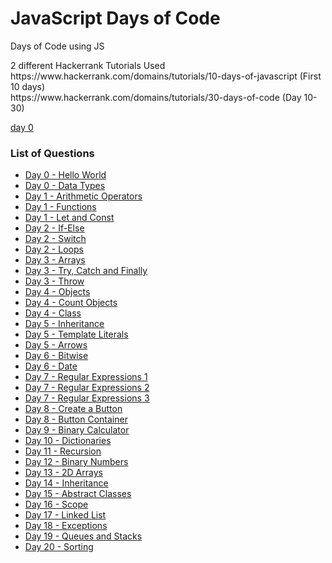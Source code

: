 # JavaScript Days of Code

<p>Days of Code using JS</p>
<p>2 different Hackerrank Tutorials Used<br>
https://www.hackerrank.com/domains/tutorials/10-days-of-javascript (First 10 days)<br>
https://www.hackerrank.com/domains/tutorials/30-days-of-code (Day 10-30)</p>
<a href = "../day0/helloworld.js">day 0</a>
<h3>List of Questions</h3>
<ul>
  <li><a href = "https://hackerrank.com/challenges/js10-hello-world/problem">Day 0 - Hello World</a></li>
  <li><a href = "https://hackerrank.com/challenges/js10-data-types/problem">Day 0 - Data Types</a></li>
  <li><a href = "https://hackerrank.com/challenges/js10-arithmetic-operators/problem">Day 1 - Arithmetic Operators</a></li>
  <li><a href = "https://hackerrank.com/challenges/js10-function/problem">Day 1 - Functions</a></li>
  <li><a href = "https://hackerrank.com/challenges/js10-let-and-const/problem">Day 1 - Let and Const</a></li>
  <li><a href = "https://hackerrank.com/challenges/js10-if-else/problem">Day 2 - If-Else</a></li>
  <li><a href = "https://hackerrank.com/challenges/js10-switch/problem">Day 2 - Switch</a></li>
  <li><a href = "https://hackerrank.com/challenges/js10-loops/problem">Day 2 - Loops</a></li>
  <li><a href = "https://hackerrank.com/challenges/js10-arrays/problem">Day 3 - Arrays</a></li>
  <li><a href = "https://hackerrank.com/challenges/js10-try-catch-and-finally/problem">Day 3 - Try, Catch and Finally</a></li>
  <li><a href = "https://hackerrank.com/challenges/js10-throw/problem">Day 3 - Throw</a></li>
  <li><a href = "https://hackerrank.com/challenges/js10-objects/problem">Day 4 - Objects</li>
  <li><a href = "https://hackerrank.com/challenges/js10-count-objects/problem">Day 4 - Count Objects</a></li>
  <li><a href = "https://hackerrank.com/challenges/js10-class/problem">Day 4 - Class</a></li>
  <li><a href = "https://hackerrank.com/challenges/js10-inheritance/problem">Day 5 - Inheritance</a></li>
  <li><a href = "https://hackerrank.com/challenges/js10-template-literals/problem">Day 5 - Template Literals</a></li>
  <li><a href = "https://hackerrank.com/challenges/js10-arrows/problem">Day 5 - Arrows</a></li>
  <li><a href = "https://hackerrank.com/challenges/js10-bitwise/problem">Day 6 - Bitwise</a></li>
  <li><a href = "https://hackerrank.com/challenges/js10-date/problem">Day 6 - Date</a></li>
  <li><a href = "https://hackerrank.com/challenges/js10-regexp-1/problem">Day 7 - Regular Expressions 1</a></li>
  <li><a href = "https://hackerrank.com/challenges/js10-regexp-2/problem">Day 7 - Regular Expressions 2</a></li>
  <li><a href = "https://hackerrank.com/challenges/js10-regexp-3/problem">Day 7 - Regular Expressions 3</a></li>
  <li><a href = "https://hackerrank.com/challenges/js10-create-a-button/problem">Day 8 - Create a Button</a></li>
  <li><a href = "https://hackerrank.com/challenges/js10-button-container/problem">Day 8 - Button Container</a></li>
  <li><a href = "https://hackerrank.com/challenges/js10-binary-calculator/problem">Day 9 - Binary Calculator</a></li>
  <li><a href = "https://hackerrank.com/challenges/30-dictionaries-and-maps/problem">Day 10 - Dictionaries</a></li>
  <li><a href = "https://hackerrank.com/challenges/30-recursion/problem">Day 11 - Recursion</a></li>
  <li><a href = "https://hackerrank.com/challenges/30-binary-numbers/problem">Day 12 - Binary Numbers</a></li>
  <li><a href = "https://hackerrank.com/challenges/30-2d-arrays/problem">Day 13 - 2D Arrays</a></li>
  <li><a href = "https://hackerrank.com/challenges/30-inheritance/problem">Day 14 - Inheritance</a></li>
  <li><a href = "https://hackerrank.com/challenges/30-abstract-classes/problem">Day 15 - Abstract Classes</a></li>
  <li><a href = "https://hackerrank.com/challenges/30-scope/problem">Day 16 - Scope</a></li>
  <li><a href = "https://hackerrank.com/challenges/30-linked-list/problem">Day 17 - Linked List</a></li>
  <li><a href = "https://hackerrank.com/challenges/30-more-exceptions/problem">Day 18 - Exceptions </a></li>
  <li><a href = "https://hackerrank.com/challenges/30-queues-stacks/problem">Day 19 - Queues and Stacks</a></li>
  <li><a href = "https://hackerrank.com/challenges/30-sorting/problem">Day 20 - Sorting</a></li>
</ul>
